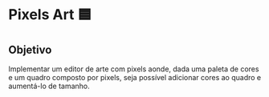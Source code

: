 # Pixels Art 🟦

## Objetivo
Implementar um editor de arte com pixels aonde, dada uma paleta de cores e um quadro composto por pixels, seja possível adicionar cores ao quadro e aumentá-lo de tamanho.
